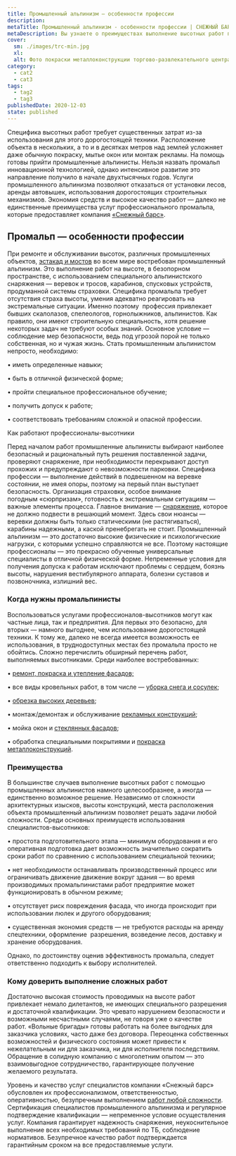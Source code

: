 ```yaml
---
title: Промышленный альпинизм — особенности профессии
description: 
metaTitle: Промышленный альпинизм - особенности профессии | СНЕЖНЫЙ БАРС
metaDescription: Вы узнаете о преимуществах выполнение высотных работ промышленными альпинистами от профессионалов компании "Снежный Барс" ☎+38(096)555-30-92
cover:
  sm: ./images/trc-min.jpg
  xl: 
  alt: Фото покраски металлоконструкции торгово-развлекательного центра промышленными альпинистами компании "Снежный Барс"
category:
  - cat2
  - cat3
tags:
  - tag2
  - tag3
publishedDate: 2020-12-03
state: published    
---
```

Специфика высотных работ требует существенных затрат из-за использования для этого дорогостоящей техники. Расположение объекта в нескольких, а то и в десятках метров над землей усложняет даже обычную покраску, мытье окон или монтаж рекламы. На помощь готовы прийти промышленные альпинисты. Нельзя назвать промальп инновационной технологией, однако интенсивное развитие это направление получило в начале двухтысячных годов. Услуги промышленного альпинизма позволяют отказаться от установки лесов, аренды автовышек, использования дорогостоящих строительных механизмов. Экономия средств и высокое качество работ — далеко не единственные преимущества услуг профессионального промальпа, которые предоставляет компания [«Снежный барс»](/).

## Промальп — особенности профессии

При ремонте и обслуживании высоток, различных промышленных объектов, [эстакад и мостов](/puteprovody-mosty-i-estakady) во всем мире востребован промышленный альпинизм. Это выполнение работ на высоте, в безопорном пространстве, с использованием специального альпинистского снаряжения — веревок и тросов, карабинов, спусковых устройств, продуманной системы страховки. Специфика промальпа требует отсутствия страха высоты, умения адекватно реагировать на экстремальные ситуации. Именно поэтому  профессия привлекает бывших скалолазов, спелеологов, горнолыжников, альпинистов. Как правило, они имеют строительную специальность, хотя решение некоторых задач не требуют особых знаний. Основное условие — соблюдение мер безопасности, ведь под угрозой порой не только собственная, но и чужая жизнь. Стать промышленным альпинистом непросто, необходимо:

• иметь определенные навыки;

• быть в отличной физической форме;

• пройти специальное профессиональное обучение;

• получить допуск к работе;

• соответствовать требованиям сложной и опасной профессии.

Как работают профессионалы-высотники

Перед началом работ промышленные альпинисты выбирают наиболее безопасный и рациональный путь решения поставленной задачи, проверяют снаряжение, при необходимости перекрывают доступ прохожих и предупреждают о невозможности парковки. Специфика профессии — выполнение действий в подвешенном на веревке состоянии, не имея опоры, поэтому на первый план выступает безопасность. Организация страховки, особое внимание погодным «сюрпризам», готовность к экстремальным ситуациям — важные элементы процесса. Главное внимание — [снаряжение](/arenda-i-prodazha-oborudovaniya), которое не должно подвести в решающий момент. Здесь свои нюансы — веревки должны быть только статическими (не растягиваться), карабины надежными, а каской пренебрегать не стоит. Промышленный альпинизм — это достаточно высокие физические и психологические нагрузки, с которыми успешно справляются не все. Поэтому настоящие профессионалы — это прекрасно обученные универсальные специалисты в отличной физической форме. Непременные условия для получения допуска к работам исключают проблемы с сердцем, боязнь высоты, нарушения вестибулярного аппарата, болезни суставов и позвоночника, излишний вес.

### Когда нужны промальпинисты

Воспользоваться услугами профессионалов-высотников могут как частные лица, так и предприятия. Для первых это безопасно, для вторых — намного выгоднее, чем использование дорогостоящей техники. К тому же, далеко не всегда имеется возможность ее использования, в труднодоступных местах без промальпа просто не обойтись. Сложно перечислить обширный перечень работ, выполняемых высотниками. Среди наиболее востребованных:

• [ремонт, покраска и утепление фасадов;](/pokraska-fasada)

• все виды кровельных работ, в том числе — [уборка снега и сосулек](/uborka-snega-s-krysh);

• [обрезка высоких деревьев](/obrezka-derevev);

• монтаж/демонтаж и обслуживание [рекламных конструкций](/montazh-i-demontazh-reklamnyx-konstrukcij-shhitov-i-bannerov);

• мойка окон и [стеклянных фасадов](/moika-okon);

• обработка специальными покрытиями и [покраска металлоконструкций](/pokraska-metalla).

### Преимущества

В большинстве случаев выполнение высотных работ с помощью промышленных альпинистов намного целесообразнее, а иногда — единственно возможное решение. Независимо от сложности архитектурных изысков, высоты конструкций, места расположения объекта промышленный альпинизм позволяет решать задачи любой сложности. Среди основных преимуществ использования специалистов-высотников:

• простота подготовительного этапа — минимум оборудования и его оперативная подготовка дает возможность значительно сократить сроки работ по сравнению с использованием специальной техники;

• нет необходимости останавливать производственный процесс или ограничивать движение движение вокруг здания — во время производимых промальпинистами работ предприятие может функционировать в обычном режиме;

• отсутствует риск повреждения фасада, что иногда происходит при использовании люлек и другого оборудования;

• существенная экономия средств — не требуются расходы на аренду спецтехники, оформление  разрешения, возведение лесов, доставку и хранение оборудования.

Однако, по достоинству оценив эффективность промальпа, следует ответственно подходить к выбору исполнителей.

### Кому доверить выполнение сложных работ

Достаточно высокая стоимость проводимых на высоте работ привлекает немало дилетантов, не имеющих специального разрешения и достаточной квалификации. Это чревато нарушением безопасности и возможными несчастными случаями, не говоря уже о качестве работ. «Вольные бригады» готовы работать на более выгодных для заказчика условиях, часто даже без договора. Переоценка собственных возможностей и физического состояния может привести к нежелательным ни для заказчика, ни для исполнителя последствиям. Обращение в солидную компанию с многолетним опытом — это взаимовыгодное сотрудничество, гарантирующее получение желаемого результата.

Уровень и качество услуг специалистов компании «Снежный барс» обусловлен их профессионализмом, ответственностью, оперативностью, безупречным выполнением [работ любой сложности](/prajs). Сертификация специалистов промышленного альпинизма и регулярное подтверждение квалификации — непременное условие осуществления услуг. Компания гарантирует надежность снаряжения, неукоснительное выполнение всех необходимых требований по ТБ, соблюдение нормативов. Безупречное качество работ подтверждается гарантийным сроком на все предоставляемые услуги.
